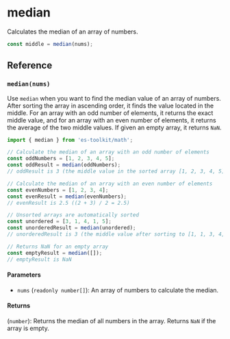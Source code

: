 # median

Calculates the median of an array of numbers.

```typescript
const middle = median(nums);
```

## Reference

### `median(nums)`

Use `median` when you want to find the median value of an array of numbers. After sorting the array in ascending order, it finds the value located in the middle. For an array with an odd number of elements, it returns the exact middle value, and for an array with an even number of elements, it returns the average of the two middle values. If given an empty array, it returns `NaN`.

```typescript
import { median } from 'es-toolkit/math';

// Calculate the median of an array with an odd number of elements
const oddNumbers = [1, 2, 3, 4, 5];
const oddResult = median(oddNumbers);
// oddResult is 3 (the middle value in the sorted array [1, 2, 3, 4, 5])

// Calculate the median of an array with an even number of elements
const evenNumbers = [1, 2, 3, 4];
const evenResult = median(evenNumbers);
// evenResult is 2.5 ((2 + 3) / 2 = 2.5)

// Unsorted arrays are automatically sorted
const unordered = [3, 1, 4, 1, 5];
const unorderedResult = median(unordered);
// unorderedResult is 3 (the middle value after sorting to [1, 1, 3, 4, 5])

// Returns NaN for an empty array
const emptyResult = median([]);
// emptyResult is NaN
```

#### Parameters

- `nums` (`readonly number[]`): An array of numbers to calculate the median.

#### Returns

(`number`): Returns the median of all numbers in the array. Returns `NaN` if the array is empty.
